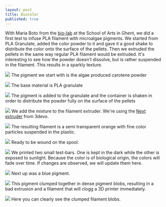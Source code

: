 ```yaml
---
layout: post
title: Biocolor
published: true
---
```

With Maria Boto from the [bio-lab](http://laboratorium.bio/) at the School of Arts in Ghent, we did a first test to infuse PLA filament with microalgae pigments. We started from PLA Granulate, added the color powder to it and gave it a good shake to distribute the color onto the surface of the pellets. Then we extruded the pellets in the same way regular PLA filament would be extruded. It's interesting to see how the powder doesn't dissolve, but is rather suspended in the filament. This results in a sparkly texture. 

![](https://tools-for-things-and-ideas.github.io/images/biocolor-1010192.JPG)
The pigment we start with is the algae produced carotene powder

![](https://tools-for-things-and-ideas.github.io/images/biocolor-1010194.JPG)
The base material is PLA granulate

![](https://tools-for-things-and-ideas.github.io/images/biocolor-1010193.JPG)
The pigment is added to the granulate and the container is shaken in order to distribute the powder fully on the surface of the pellets

![](https://tools-for-things-and-ideas.github.io/images/biocolor-1010195.JPG)
We add the mixture to the filament extruder. We're using the [Next extruder](https://3devo.com/next-filament-extruder/) from 3devo.

![](https://tools-for-things-and-ideas.github.io/images/biocolor-1010200.JPG)
The resulting filament is a semi transparent orange with fine color particles suspended in the plastic.

![](https://tools-for-things-and-ideas.github.io/images/biocolor-1010201.JPG)
Ready to be wound on the spool.

![](https://tools-for-things-and-ideas.github.io/images/biocolor-1010206.JPG)
We printed two small test-bars. One is kept in the dark while the other is exposed to sunlight. Because the color is of biological origin, the colors will fade over time. If changes are observed, we will update them here.


![](https://tools-for-things-and-ideas.github.io/images/biocolor-1010203.JPG)
Next up was a blue pigment.

![](https://tools-for-things-and-ideas.github.io/images/biocolor-1010205.JPG)
This pigment clumped together in dense pigment blobs, resulting in a bad extrusion and a filament that will clogg a 3D printer immediately. 

![](https://tools-for-things-and-ideas.github.io/images/biocolor-1010208.JPG)
Here you can clearly see the clumped filament blobs.

